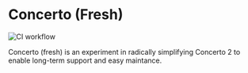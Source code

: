 # Concerto (Fresh)

![CI workflow](https://github.com/bamnet/concerto-fresh/actions/workflows/ci.yml/badge.svg)

Concerto (fresh) is an experiment in radically simplifying Concerto 2 to
enable long-term support and easy maintance.
